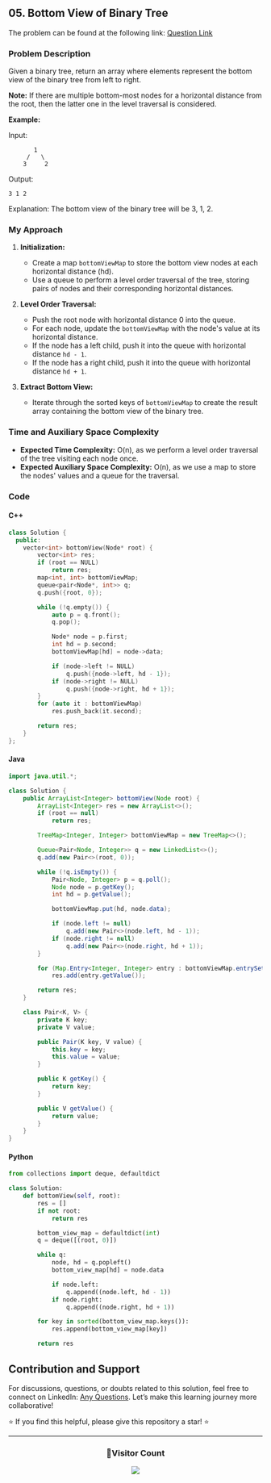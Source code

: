 ## 05. Bottom View of Binary Tree

The problem can be found at the following link: [Question Link](https://www.geeksforgeeks.org/problems/bottom-view-of-binary-tree/1)

### Problem Description

Given a binary tree, return an array where elements represent the bottom view of the binary tree from left to right.

**Note:** If there are multiple bottom-most nodes for a horizontal distance from the root, then the latter one in the level traversal is considered.

**Example:**

Input:

```
       1
     /   \
    3     2
```

Output:

```
3 1 2
```

Explanation:
The bottom view of the binary tree will be 3, 1, 2.

### My Approach

1. **Initialization:**

   - Create a map `bottomViewMap` to store the bottom view nodes at each horizontal distance (hd).
   - Use a queue to perform a level order traversal of the tree, storing pairs of nodes and their corresponding horizontal distances.

2. **Level Order Traversal:**

   - Push the root node with horizontal distance 0 into the queue.
   - For each node, update the `bottomViewMap` with the node's value at its horizontal distance.
   - If the node has a left child, push it into the queue with horizontal distance `hd - 1`.
   - If the node has a right child, push it into the queue with horizontal distance `hd + 1`.

3. **Extract Bottom View:**
   - Iterate through the sorted keys of `bottomViewMap` to create the result array containing the bottom view of the binary tree.

### Time and Auxiliary Space Complexity

- **Expected Time Complexity:** O(n), as we perform a level order traversal of the tree visiting each node once.
- **Expected Auxiliary Space Complexity:** O(n), as we use a map to store the nodes' values and a queue for the traversal.

### Code

#### C++

```cpp
class Solution {
  public:
    vector<int> bottomView(Node* root) {
        vector<int> res;
        if (root == NULL)
            return res;
        map<int, int> bottomViewMap;
        queue<pair<Node*, int>> q;
        q.push({root, 0});

        while (!q.empty()) {
            auto p = q.front();
            q.pop();

            Node* node = p.first;
            int hd = p.second;
            bottomViewMap[hd] = node->data;

            if (node->left != NULL)
                q.push({node->left, hd - 1});
            if (node->right != NULL)
                q.push({node->right, hd + 1});
        }
        for (auto it : bottomViewMap)
            res.push_back(it.second);

        return res;
    }
};
```

#### Java

```java
import java.util.*;

class Solution {
    public ArrayList<Integer> bottomView(Node root) {
        ArrayList<Integer> res = new ArrayList<>();
        if (root == null)
            return res;

        TreeMap<Integer, Integer> bottomViewMap = new TreeMap<>();

        Queue<Pair<Node, Integer>> q = new LinkedList<>();
        q.add(new Pair<>(root, 0));

        while (!q.isEmpty()) {
            Pair<Node, Integer> p = q.poll();
            Node node = p.getKey();
            int hd = p.getValue();

            bottomViewMap.put(hd, node.data);

            if (node.left != null)
                q.add(new Pair<>(node.left, hd - 1));
            if (node.right != null)
                q.add(new Pair<>(node.right, hd + 1));
        }

        for (Map.Entry<Integer, Integer> entry : bottomViewMap.entrySet())
            res.add(entry.getValue());

        return res;
    }

    class Pair<K, V> {
        private K key;
        private V value;

        public Pair(K key, V value) {
            this.key = key;
            this.value = value;
        }

        public K getKey() {
            return key;
        }

        public V getValue() {
            return value;
        }
    }
}
```

#### Python

```python
from collections import deque, defaultdict

class Solution:
    def bottomView(self, root):
        res = []
        if not root:
            return res

        bottom_view_map = defaultdict(int)
        q = deque([(root, 0)])

        while q:
            node, hd = q.popleft()
            bottom_view_map[hd] = node.data

            if node.left:
                q.append((node.left, hd - 1))
            if node.right:
                q.append((node.right, hd + 1))

        for key in sorted(bottom_view_map.keys()):
            res.append(bottom_view_map[key])

        return res
```

## Contribution and Support

For discussions, questions, or doubts related to this solution, feel free to connect on LinkedIn: [Any Questions](https://www.linkedin.com/in/patel-hetkumar-sandipbhai-8b110525a/). Let’s make this learning journey more collaborative!

⭐ If you find this helpful, please give this repository a star! ⭐

---

<div align="center">
  <h3><b>📍Visitor Count</b></h3>
</div>

<p align="center">
  <img src="https://visitor-badge.laobi.icu/badge?page_id=Hunterdii.GeeksforGeeks-POTD" />
</p>
